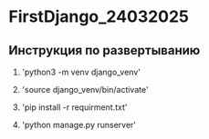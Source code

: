 # FirstDjango_24032025

## Инструкция по развертыванию

1. 'python3 -m venv django_venv'

2. 'source django_venv/bin/activate'

3. 'pip install -r requirment.txt'

4. 'python manage.py runserver'


